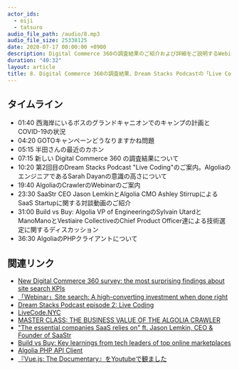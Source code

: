 ```yaml
---
actor_ids:
  - eiji
  - tatsuro
audio_file_path: /audio/8.mp3
audio_file_size: 25338125
date: 2020-07-17 00:00:00 +0900
description: Digital Commerce 360の調査結果のご紹介および詳細をご説明するWebinarのご案内、Live Codingに関するディスカッションとなったAlgolia x ContentfulなDream Stacks Podcastの2つ目のエピソードのまとめ、AlgoliaのCrawlerに関するWebinar、SaaStr CEO Jason LemkinさんとAlgolia CMO Ashley Stirrupの対談、ManoManoおよびVestiaire CollectiveのCPOsとAlgolia VP of EngineeringのSylvain UtardのオンラインFireside Chat、AlgoliaのPHPクライアントなどについて話しました。
duration: "40:32"
layout: article
title: 8. Digital Commerce 360の調査結果、Dream Stacks Podcastの「Live Coding」の回、Algolia Crawler、SaaStr Founder CEOとの「SaaS Startups」に関する対談、ManoManoとVestiaire Collectiveにおける「Build vs Buy」
---
```


## タイムライン

- 01:40 西海岸にいるボスのグランドキャニオンでのキャンプの計画とCOVID-19の状況
- 04:20 GOTOキャンペーンどうなりますかね問題
- 05:15 半田さんの最近のカホン
- 07:15 新しい Digital Commerce 360 の調査結果について
- 10:20 第2回目のDream Stacks Podcast "Live Coding"のご案内。AlgoliaのエンジニアであるSarah Dayanの意識の高さについて
- 19:40 AlgoliaのCrawlerのWebinarのご案内
- 23:30 SaaStr CEO Jason LemkinとAlgolia CMO Ashley StirrupによるSaaS Startupに関する対談動画のご紹介
- 31:00 Build vs Buy: Algolia VP of EngineeringのSylvain UtardとManoManoとVestiaire CollectiveのChief Product Officer達による技術選定に関するディスカッション
- 36:30 AlgoliaのPHPクライアントについて

## 関連リンク

- [New Digital Commerce 360 survey: the most surprising findings about site search KPIs](https://blog.algolia.com/2020-survey-site-search-kpis/)
- [「Webinar」Site search: A high-converting investment when done right](https://go.algolia.com/webinar/tl-360commerce-report)
- [Dream Stacks Podcast episode 2: Live Coding](https://dreamstacks.buzzsprout.com/1027129/4004510-episode-2-live-coding)
- [LiveCode.NYC](https://livecode.nyc/)
- [MASTER CLASS: THE BUSINESS VALUE OF THE ALGOLIA CRAWLER](https://go.algolia.com/webinar/mc-crawler)
- ["The essential companies SaaS relies on" ft. Jason Lemkin, CEO & Founder of SaaStr](https://resources.algolia.com/home/the-essential-companies-saas-relies-on)
- [Build vs Buy: Key learnings from tech leaders of top online marketplaces](https://resources.algolia.com/vidyard-all-players-2/build-vs-buy-key-learnings-from-tech-leaders-of-top-online-marketplaces)
- [Algolia PHP API Client](https://www.algolia.com/doc/api-client/getting-started/install/php/?language=php)
- [『Vue.js: The Documentary』をYoutubeで観ました](https://www.yoshida.red/2020/04/07/vue/)